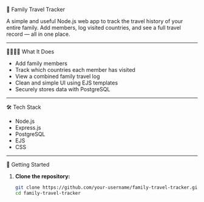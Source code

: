 🧳 Family Travel Tracker

A simple and useful Node.js web app to track the travel history of your entire family. Add members, log visited countries, and see a full travel record — all in one place.

---

👨‍👩‍👧‍👦 What It Does

- Add family members
- Track which countries each member has visited
- View a combined family travel log
- Clean and simple UI using EJS templates
- Securely stores data with PostgreSQL

---

🛠️ Tech Stack

- Node.js
- Express.js
- PostgreSQL
- EJS 
- CSS 

---

 🚀 Getting Started

1. **Clone the repository:**

   ```bash
   git clone https://github.com/your-username/family-travel-tracker.git
   cd family-travel-tracker
